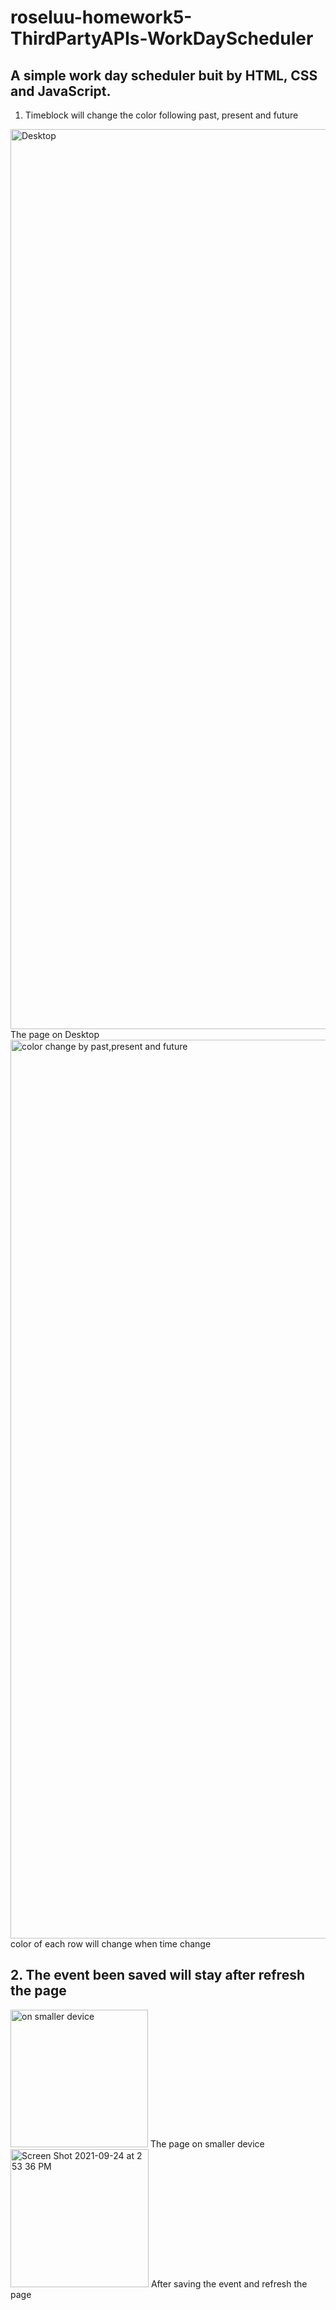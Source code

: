 # roseluu-homework5-ThirdPartyAPIs-WorkDayScheduler
## A simple work day scheduler buit by HTML, CSS and JavaScript.
1. Timeblock will change the color following past, present and future
<img width="1440" alt="Desktop" src="https://user-images.githubusercontent.com/89173968/134731439-bf5424dc-8d9f-46c0-9c92-5fdd79549e7c.png">
The page on Desktop

<img width="1438" alt="color change by past,present and future" src="https://user-images.githubusercontent.com/89173968/134731445-18e5894c-5821-4d49-afce-791d08bb3413.png">
color of each row will change when time change


## 2. The event been saved will stay after refresh the page

<img width="220" alt="on smaller device" src="https://user-images.githubusercontent.com/89173968/134731471-6393d774-befe-48b1-8f3a-015b3ef04cf2.png">
The page on smaller device

<img width="221" alt="Screen Shot 2021-09-24 at 2 53 36 PM" src="https://user-images.githubusercontent.com/89173968/134732532-a2347903-1ea6-4457-81e9-3fdb9215f0ac.png">
After saving the event and refresh the page

